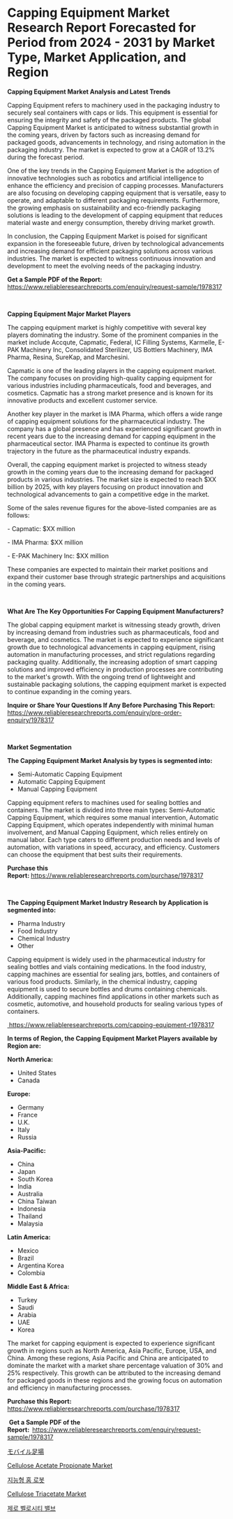 <p><h1>Capping Equipment Market Research Report Forecasted for Period from 2024 -  2031 by Market Type, Market Application, and Region</h1></p><p><strong>Capping Equipment Market Analysis and Latest Trends</strong></p>
<p><p>Capping Equipment refers to machinery used in the packaging industry to securely seal containers with caps or lids. This equipment is essential for ensuring the integrity and safety of the packaged products. The global Capping Equipment Market is anticipated to witness substantial growth in the coming years, driven by factors such as increasing demand for packaged goods, advancements in technology, and rising automation in the packaging industry. The market is expected to grow at a CAGR of 13.2% during the forecast period.</p><p>One of the key trends in the Capping Equipment Market is the adoption of innovative technologies such as robotics and artificial intelligence to enhance the efficiency and precision of capping processes. Manufacturers are also focusing on developing capping equipment that is versatile, easy to operate, and adaptable to different packaging requirements. Furthermore, the growing emphasis on sustainability and eco-friendly packaging solutions is leading to the development of capping equipment that reduces material waste and energy consumption, thereby driving market growth.</p><p>In conclusion, the Capping Equipment Market is poised for significant expansion in the foreseeable future, driven by technological advancements and increasing demand for efficient packaging solutions across various industries. The market is expected to witness continuous innovation and development to meet the evolving needs of the packaging industry.</p></p>
<p><strong>Get a Sample PDF of the Report:&nbsp;</strong> <a href="https://www.reliableresearchreports.com/enquiry/request-sample/1978317">https://www.reliableresearchreports.com/enquiry/request-sample/1978317</a></p>
<p>&nbsp;</p>
<p><strong>Capping Equipment Major Market Players</strong></p>
<p><p>The capping equipment market is highly competitive with several key players dominating the industry. Some of the prominent companies in the market include Accqute, Capmatic, Federal, IC Filling Systems, Karmelle, E-PAK Machinery Inc, Consolidated Sterilizer, US Bottlers Machinery, IMA Pharma, Resina, SureKap, and Marchesini.</p><p>Capmatic is one of the leading players in the capping equipment market. The company focuses on providing high-quality capping equipment for various industries including pharmaceuticals, food and beverages, and cosmetics. Capmatic has a strong market presence and is known for its innovative products and excellent customer service.</p><p>Another key player in the market is IMA Pharma, which offers a wide range of capping equipment solutions for the pharmaceutical industry. The company has a global presence and has experienced significant growth in recent years due to the increasing demand for capping equipment in the pharmaceutical sector. IMA Pharma is expected to continue its growth trajectory in the future as the pharmaceutical industry expands.</p><p>Overall, the capping equipment market is projected to witness steady growth in the coming years due to the increasing demand for packaged products in various industries. The market size is expected to reach $XX billion by 2025, with key players focusing on product innovation and technological advancements to gain a competitive edge in the market.</p><p>Some of the sales revenue figures for the above-listed companies are as follows:</p><p>- Capmatic: $XX million</p><p>- IMA Pharma: $XX million</p><p>- E-PAK Machinery Inc: $XX million</p><p>These companies are expected to maintain their market positions and expand their customer base through strategic partnerships and acquisitions in the coming years.</p></p>
<p>&nbsp;</p>
<p><strong>What Are The Key Opportunities For Capping Equipment Manufacturers?</strong></p>
<p><p>The global capping equipment market is witnessing steady growth, driven by increasing demand from industries such as pharmaceuticals, food and beverage, and cosmetics. The market is expected to experience significant growth due to technological advancements in capping equipment, rising automation in manufacturing processes, and strict regulations regarding packaging quality. Additionally, the increasing adoption of smart capping solutions and improved efficiency in production processes are contributing to the market's growth. With the ongoing trend of lightweight and sustainable packaging solutions, the capping equipment market is expected to continue expanding in the coming years.</p></p>
<p><strong>Inquire or Share Your Questions If Any Before Purchasing This Report:</strong> <a href="https://www.reliableresearchreports.com/enquiry/pre-order-enquiry/1978317">https://www.reliableresearchreports.com/enquiry/pre-order-enquiry/1978317</a></p>
<p>&nbsp;</p>
<p><strong>Market Segmentation</strong></p>
<p><strong>The Capping Equipment Market Analysis by types is segmented into:</strong></p>
<p><ul><li>Semi-Automatic Capping Equipment</li><li>Automatic Capping Equipment</li><li>Manual Capping Equipment</li></ul></p>
<p><p>Capping equipment refers to machines used for sealing bottles and containers. The market is divided into three main types: Semi-Automatic Capping Equipment, which requires some manual intervention, Automatic Capping Equipment, which operates independently with minimal human involvement, and Manual Capping Equipment, which relies entirely on manual labor. Each type caters to different production needs and levels of automation, with variations in speed, accuracy, and efficiency. Customers can choose the equipment that best suits their requirements.</p></p>
<p><strong>Purchase this Report:&nbsp;</strong><a href="https://www.reliableresearchreports.com/purchase/1978317">https://www.reliableresearchreports.com/purchase/1978317</a></p>
<p>&nbsp;</p>
<p><strong>The Capping Equipment Market Industry Research by Application is segmented into:</strong></p>
<p><ul><li>Pharma Industry</li><li>Food Industry</li><li>Chemical Industry</li><li>Other</li></ul></p>
<p><p>Capping equipment is widely used in the pharmaceutical industry for sealing bottles and vials containing medications. In the food industry, capping machines are essential for sealing jars, bottles, and containers of various food products. Similarly, in the chemical industry, capping equipment is used to secure bottles and drums containing chemicals. Additionally, capping machines find applications in other markets such as cosmetic, automotive, and household products for sealing various types of containers.</p></p>
<p><a href="https://www.reliableresearchreports.com/capping-equipment-r1978317">&nbsp;https://www.reliableresearchreports.com/capping-equipment-r1978317</a></p>
<p><strong>In terms of Region, the Capping Equipment Market Players available by Region are:</strong></p>
<p>
    <p> <strong> North America: </strong>
        <ul>
            <li>United States</li>
            <li>Canada</li>
        </ul>
        </p> 
    <p> <strong> Europe: </strong>
        <ul>
            <li>Germany</li>
            <li>France</li>
            <li>U.K.</li>
            <li>Italy</li>
            <li>Russia</li>
        </ul>
        </p> 
    <p> <strong> Asia-Pacific: </strong>
        <ul>
            <li>China</li>
            <li>Japan</li>
            <li>South Korea</li>
            <li>India</li>
            <li>Australia</li>
            <li>China Taiwan</li>
            <li>Indonesia</li>
            <li>Thailand</li>
            <li>Malaysia</li>
        </ul>
        </p> 
    <p> <strong> Latin America: </strong>
        <ul>
            <li>Mexico</li>
            <li>Brazil</li>
            <li>Argentina Korea</li>
            <li>Colombia</li>
        </ul>
        </p> 
    <p> <strong> Middle East & Africa: </strong>
        <ul>
            <li>Turkey</li>
            <li>Saudi</li>
            <li>Arabia</li>
            <li>UAE</li>
            <li>Korea</li>
        </ul>
    </p>
    </p>
<p><p>The market for capping equipment is expected to experience significant growth in regions such as North America, Asia Pacific, Europe, USA, and China. Among these regions, Asia Pacific and China are anticipated to dominate the market with a market share percentage valuation of 30% and 25% respectively. This growth can be attributed to the increasing demand for packaged goods in these regions and the growing focus on automation and efficiency in manufacturing processes.</p></p>
<p><strong>Purchase this Report: </strong><a href="https://www.reliableresearchreports.com/purchase/1978317">https://www.reliableresearchreports.com/purchase/1978317</a></p>
<p>&nbsp;<strong>Get a Sample PDF of the Report:&nbsp;&nbsp;</strong><a href="https://www.reliableresearchreports.com/enquiry/request-sample/1978317">https://www.reliableresearchreports.com/enquiry/request-sample/1978317</a></p>
<p><strong></strong></p>
<p><p><a href="https://github.com/efcvopdgkdx128/Market-Research-Report-List-1/blob/main/957376833536.md">モバイル足場</a></p><p><a href="https://issuu.com/reportprime-2/docs/cellulose-acetate-propionate-market-size-2030.pptx">Cellulose Acetate Propionate Market</a></p><p><a href="https://medium.com/@abelusikowski95672023/%EC%8A%A4%EB%A7%88%ED%8A%B8-%ED%99%88-%EB%A1%9C%EB%B4%87-%EC%8B%9C%EC%9E%A5-%EC%A7%80%ED%91%9C-%ED%95%B4%EC%84%9D-%EC%8B%9C%EC%9E%A5-%EC%A0%90%EC%9C%A0%EC%9C%A8-%ED%8A%B8%EB%A0%8C%EB%93%9C-%EB%B0%8F-%EC%84%B1%EC%9E%A5-%ED%8C%A8%ED%84%B4-4b631d6fb269">지능형 홈 로봇</a></p><p><a href="https://issuu.com/reportprime-2/docs/cellulose-triacetate-market-size-2030.pptx">Cellulose Triacetate Market</a></p><p><a href="https://github.com/fredrickeglers/Market-Research-Report-List-1/blob/main/872281630949.md">제로 벨로시티 밸브</a></p></p>